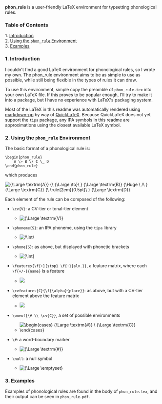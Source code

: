 
**phon_rule** is a user-friendly LaTeX environment for typsetting phonological rules.

### Table of Contents

1\.  [Introduction](#introduction)  
2\.  [Using the `phon_rule` Environment](#usingthe`phon_rule`environment)  
3\.  [Examples](#examples)  

<a name="introduction"></a>

### 1\. Introduction

I couldn't find a good LaTeX environment for phonological rules, so I wrote my own. The
phon_rule environment aims to be as simple to use as possible, while still being flexible
in the types of rules it can draw.

To use this environment, simple copy the preamble of `phon_rule.tex` into your own LaTeX 
file. If this proves to be popular enough, I'll try to make it into a package, but I have 
no experience with LaTeX's packaging system.

Most of the LaTeX in this readme was automatically rendered using [markdown-pp](https://github.com/AlexNisnevich/markdown-pp)
by way of [QuickLaTeX](http://www.holoborodko.com/pavel/quicklatex/). Because QuickLaTeX does not yet support the `tipa` package, 
any IPA symbols in this readme are approximations using the closest available LaTeX symbol.

<a name="usingthe`phon_rule`environment"></a>

### 2\. Using the `phon_rule` Environment

The basic format of a phonological rule is:

	\begin{phon_rule}
		A \> B \/ C \_ D
	\end{phon_rule}

which produces

![{\Large \textrm{A}} {\ {\Large \to}\ } {\Large \textrm{B}} {\Huge \ /\ } {\Large \textrm{C}} {\ \rule{2em}{0.5pt}\ } {\Large \textrm{D}}](http://quicklatex.com/cache3/ql_c8dde09feb023e85d6abad6504b53d9b_l3.png)


Each element of the rule can be composed of the following:

- `\cv{V}`: a CV-tier or tonal-tier element

	- ![{\Large \textrm{V}}](http://quicklatex.com/cache3/ql_0dfc1ddf048901945d295e06e88a26ef_l3.png)


- `\phoneme{S}`: an IPA phoneme, using the `tipa` library

	- ![/\int/](http://quicklatex.com/cache3/ql_2ecc5c868bc6307b81f4a7d69a5f933d_l3.png)


- `\phone{S}`: as above, but displayed with phonetic brackets

	- ![[\int]](http://quicklatex.com/cache3/ql_14ee1ffd62a4cdfb4203323a89790e8c_l3.png)


- `\features{\f{+}{stop} \f{+}{alv.}}`, a feature matrix, where each `\f{+/-}{name}` is a feature

	- ![](http://quicklatex.com/cache3/ql_99daf3ac81513b700e089296a4bcbe14_l3.png)

- `\cvfeatures{C}{\f{\alpha}{place}}`: as above, but with a CV-tier element above the feature matrix

	- ![](http://quicklatex.com/cache3/ql_a92d92e8bad5303ca0d5719ae9896a91_l3.png)

- `\oneof{\# \\ \cv{C}}`, a set of possible environments

	- ![\begin{cases} {\Large \textrm{\#}} \\ {\Large \textrm{C}} \end{cases}](http://quicklatex.com/cache3/ql_27ca034adc56156429392c64e8d5f112_l3.png)


- `\#`: a word-boundary marker

	- ![{\Large \textrm{\#}}](http://quicklatex.com/cache3/ql_116e63d849b0cb126a9a65cd051ed4d9_l3.png)


- `\null`: a null symbol

	- ![{\Large \emptyset}](http://quicklatex.com/cache3/ql_d1f8e8fee9c57339e81b7add9c81380f_l3.png)


<a name="examples"></a>

### 3\. Examples

Examples of phonological rules are found in the body of `phon_rule.tex`, and their output can be seen in `phon_rule.pdf`.